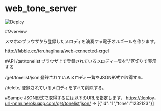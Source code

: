 # web_tone_server
[![Deploy](https://www.herokucdn.com/deploy/button.png)](https://heroku.com/deploy)

#Overview

スマホのブラウザから登録したメロディを演奏する電子オルゴールを作ります。

http://fabble.cc/toruhagihara/web-connected-orgel

#API
/get/tonelist
ブラウザ上で登録されているメロディ一覧を","区切りで表示する
 
/get/tonelist/json
登録されているメロディ一覧をJSON形式で取得する。

/delete/
登録されているメロディをすべて削除する。

#Sample
JSON形式で取得するには以下のURLを指定します。
https://deploy-url-nnnn.herokuapp.com/get/tonelist/json/
->
[{"id":"1","tone":"1232123"}]
